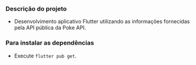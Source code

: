 ### Descrição do projeto

- Desenvolvimento aplicativo Flutter utilizando as informações fornecidas pela API pública da Poke API.

### Para instalar as dependências

- Execute ```flutter pub get```.

